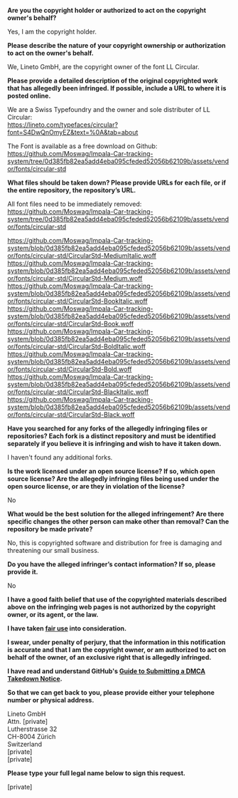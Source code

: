 **Are you the copyright holder or authorized to act on the copyright owner's behalf?**

Yes, I am the copyright holder.

**Please describe the nature of your copyright ownership or authorization to act on the owner's behalf.**

We, Lineto GmbH, are the copyright owner of the font LL Circular.

**Please provide a detailed description of the original copyrighted work that has allegedly been infringed. If possible, include a URL to where it is posted online.**

We are a Swiss Typefoundry and the owner and sole distributer of LL Circular:  
https://lineto.com/typefaces/circular?font=S4DwQnOmyEZ&text=%0A&tab=about

The Font is available as a free download on Github:  
https://github.com/Moswag/Impala-Car-tracking-system/tree/0d385fb82ea5add4eba095cfeded52056b62109b/assets/vendor/fonts/circular-std

**What files should be taken down? Please provide URLs for each file, or if the entire repository, the repository’s URL.**

All font files need to be immediately removed:  
https://github.com/Moswag/Impala-Car-tracking-system/tree/0d385fb82ea5add4eba095cfeded52056b62109b/assets/vendor/fonts/circular-std

https://github.com/Moswag/Impala-Car-tracking-system/blob/0d385fb82ea5add4eba095cfeded52056b62109b/assets/vendor/fonts/circular-std/CircularStd-MediumItalic.woff  
https://github.com/Moswag/Impala-Car-tracking-system/blob/0d385fb82ea5add4eba095cfeded52056b62109b/assets/vendor/fonts/circular-std/CircularStd-Medium.woff  
https://github.com/Moswag/Impala-Car-tracking-system/blob/0d385fb82ea5add4eba095cfeded52056b62109b/assets/vendor/fonts/circular-std/CircularStd-BookItalic.woff  
https://github.com/Moswag/Impala-Car-tracking-system/blob/0d385fb82ea5add4eba095cfeded52056b62109b/assets/vendor/fonts/circular-std/CircularStd-Book.woff  
https://github.com/Moswag/Impala-Car-tracking-system/blob/0d385fb82ea5add4eba095cfeded52056b62109b/assets/vendor/fonts/circular-std/CircularStd-BoldItalic.woff  
https://github.com/Moswag/Impala-Car-tracking-system/blob/0d385fb82ea5add4eba095cfeded52056b62109b/assets/vendor/fonts/circular-std/CircularStd-Bold.woff  
https://github.com/Moswag/Impala-Car-tracking-system/blob/0d385fb82ea5add4eba095cfeded52056b62109b/assets/vendor/fonts/circular-std/CircularStd-BlackItalic.woff  
https://github.com/Moswag/Impala-Car-tracking-system/blob/0d385fb82ea5add4eba095cfeded52056b62109b/assets/vendor/fonts/circular-std/CircularStd-Black.woff  

**Have you searched for any forks of the allegedly infringing files or repositories? Each fork is a distinct repository and must be identified separately if you believe it is infringing and wish to have it taken down.**

I haven't found any additional forks.

**Is the work licensed under an open source license? If so, which open source license? Are the allegedly infringing files being used under the open source license, or are they in violation of the license?**

No

**What would be the best solution for the alleged infringement? Are there specific changes the other person can make other than removal? Can the repository be made private?**

No, this is copyrighted software and distribution for free is damaging and threatening our small business.

**Do you have the alleged infringer’s contact information? If so, please provide it.**

No

**I have a good faith belief that use of the copyrighted materials described above on the infringing web pages is not authorized by the copyright owner, or its agent, or the law.**

**I have taken <a href="https://www.lumendatabase.org/topics/22">fair use</a> into consideration.**

**I swear, under penalty of perjury, that the information in this notification is accurate and that I am the copyright owner, or am authorized to act on behalf of the owner, of an exclusive right that is allegedly infringed.**

**I have read and understand GitHub's <a href="https://docs.github.com/articles/guide-to-submitting-a-dmca-takedown-notice/">Guide to Submitting a DMCA Takedown Notice</a>.**

**So that we can get back to you, please provide either your telephone number or physical address.**

Lineto GmbH  
Attn. [private]  
Lutherstrasse 32  
CH-8004 Zürich  
Switzerland  
[private]  
[private]

**Please type your full legal name below to sign this request.**

[private]
